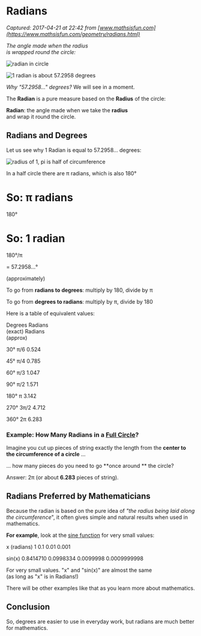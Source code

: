 # Radians

_Captured: 2017-04-21 at 22:42 from [www.mathsisfun.com](https://www.mathsisfun.com/geometry/radians.html)_

_The angle made when the radius   
is wrapped round the circle:_

![radian in circle](https://www.mathsisfun.com/geometry/images/radian-circle.svg)

![1 radian is about 57.2958 degrees](https://www.mathsisfun.com/geometry/images/radian.svg)

_Why "57.2958..." degrees?_ We will see in a moment.

The **Radian** is a pure measure based on the **Radius** of the circle:

**Radian**: the angle made when we take the **radius**   
and wrap it round the circle.

## Radians and Degrees 

Let us see why 1 Radian is equal to 57.2958... degrees:

![radius of 1, pi is half of circumference](https://www.mathsisfun.com/numbers/images/pi-circle.gif)

In a half circle there are π radians, which is also 180°

So:
π radians 
= 
180°

So:
1 radian 
= 
180°/π

= 
57.2958...°

(approximately)

To go from **radians to degrees**: multiply by 180, divide by π

To go from **degrees to radians**: multiply by π, divide by 180

Here is a table of equivalent values:

Degrees  Radians  
(exact) Radians  
(approx)

30°
π/6
0.524

45°
π/4
0.785

60°
π/3
1.047

90°
π/2
1.571

180°
π
3.142

270°
3π/2
4.712

360°
2π
6.283

### Example: How Many Radians in a [Full Circle](https://www.mathsisfun.com/geometry/full-rotation.html)? 

Imagine you cut up pieces of string exactly the length from the **center to the circumference of a circle** ...

... how many pieces do you need to go **once around ** the circle?

Answer: 2π (or about **6.283** pieces of string).

## Radians Preferred by Mathematicians

Because the radian is based on the pure idea of _"the radius being laid along the circumference_", it often gives simple and natural results when used in mathematics.

**For example**, look at the [sine function](https://www.mathsisfun.com/sine-cosine-tangent.html) for very small values:

x (radians)
1
0.1
0.01
0.001

sin(x)
0.8414710
0.0998334
0.0099998
0.0009999998

For very small values. "x" and "sin(x)" are almost the same  
(as long as "x" is in Radians!)

There will be other examples like that as you learn more about mathematics.

## Conclusion

So, degrees are easier to use in everyday work, but radians are much better for mathematics.
